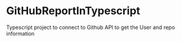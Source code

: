 # GitHubReportInTypescript
Typescript project to connect to Github API to get the User and repo information
